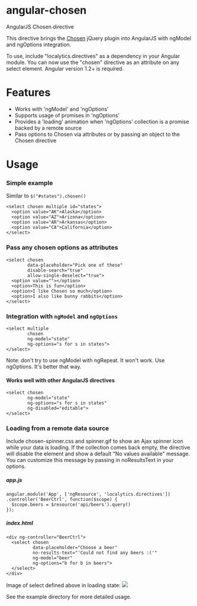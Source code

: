 angular-chosen
==============

AngularJS Chosen directive

This directive brings the [Chosen](http://harvesthq.github.com/chosen/) jQuery plugin
into AngularJS with ngModel and ngOptions integration.

To use, include "localytics.directives" as a dependency in your Angular module.  You can now
use the "chosen" directive as an attribute on any select element.  Angular version 1.2+ is required.

# Features
  * Works with 'ngModel' and 'ngOptions'
  * Supports usage of promises in 'ngOptions'
  * Provides a 'loading' animation when 'ngOptions' collection is a promise backed by a remote source
  * Pass options to Chosen via attributes or by passing an object to the Chosen directive

# Usage

### Simple example
Similar to `$("#states").chosen()`

    <select chosen multiple id="states">
      <option value="AK">Alaska</option>
      <option value="AZ">Arizona</option>
      <option value="AR">Arkansas</option>    
      <option value="CA">California</option>    
    </select>

### Pass any chosen options as attributes
    <select chosen
            data-placeholder="Pick one of these"
            disable-search="true"
            allow-single-deselect="true">
      <option value=""></option>
      <option>This is fun</option>
      <option>I like Chosen so much</option>
      <option>I also like bunny rabbits</option>
    </select>

### Integration with `ngModel` and `ngOptions`
    <select multiple
            chosen
            ng-model="state" 
            ng-options="s for s in states">
    </select>

Note: don't try to use ngModel with ngRepeat.  It won't work.  Use ngOptions.  It's better that way.

#### Works well with other AngularJS directives
    <select chosen
            ng-model="state"
            ng-options="s for s in states"
            ng-disabled="editable">
    </select>

### Loading from a remote data source
Include chosen-spinner.css and spinner.gif to show an Ajax spinner icon while your data is loading.  If the collection comes back empty, the directive will disable the element and show a default
"No values available" message.  You can customize this message by passing in noResultsText in your options.

##### app.js
    angular.module('App', ['ngResource', 'localytics.directives'])
    .controller('BeerCtrl', function($scope) {
      $scope.beers = $resource('api/beers').query()
    });

##### index.html
    <div ng-controller="BeerCtrl">
      <select chosen
              data-placeholder="Choose a beer"
              no-results-text="'Could not find any beers :('"
              ng-model="beer" 
              ng-options="b for b in beers">
      </select>
    </div>

Image of select defined above in loading state:  <img src="https://raw.github.com/localytics/angular-chosen/master/example/choose-a-beer.png">


See the example directory for more detailed usage.
